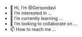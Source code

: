 - 👋 Hi, I’m @Gersondavi
- 👀 I’m interested in ...
- 🌱 I’m currently learning ...
- 💞️ I’m looking to collaborate on ...
- 📫 How to reach me ...

<!---
Gersondavi/Gersondavi is a ✨ special ✨ repository because its `README.md` (this file) appears on your GitHub profile.
You can click the Preview link to take a look at your changes.
--->
